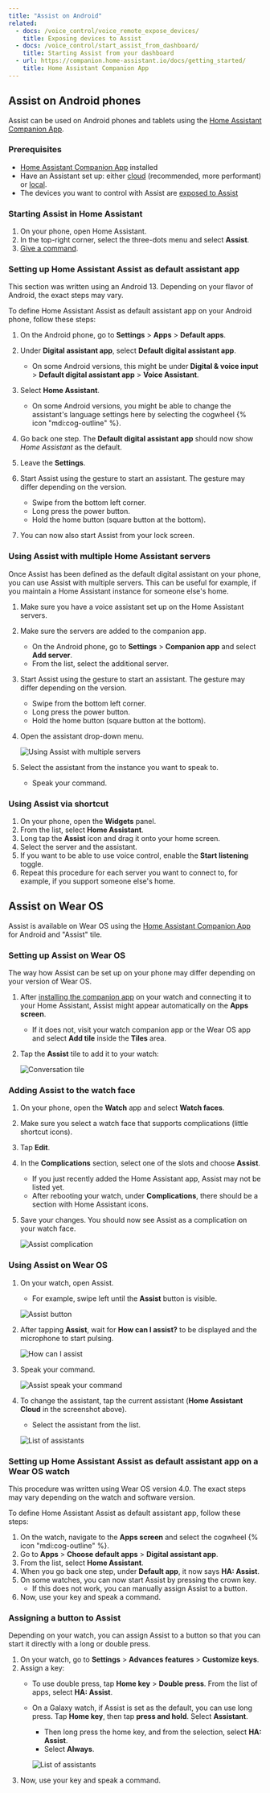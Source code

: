 ```yaml
---
title: "Assist on Android"
related:
  - docs: /voice_control/voice_remote_expose_devices/
    title: Exposing devices to Assist
  - docs: /voice_control/start_assist_from_dashboard/
    title: Starting Assist from your dashboard
  - url: https://companion.home-assistant.io/docs/getting_started/
    title: Home Assistant Companion App
---
```


## Assist on Android phones

Assist can be used on Android phones and tablets using the [Home Assistant Companion App](https://companion.home-assistant.io/docs/getting_started/).

### Prerequisites

- [Home Assistant Companion App](https://companion.home-assistant.io/docs/getting_started/) installed
- Have an Assistant set up: either [cloud](https://www.home-assistant.io/voice_control/voice_remote_cloud_assistant/) (recommended, more performant) or [local](https://www.home-assistant.io/voice_control/voice_remote_local_assistant/).
- The devices you want to control with Assist are [exposed to Assist](/voice_control/voice_remote_expose_devices/)

### Starting Assist in Home Assistant

1. On your phone, open Home Assistant.
2. In the top-right corner, select the three-dots menu and select **Assist**.
3. [Give a command](/voice_control/custom_sentences/).

### Setting up Home Assistant Assist as default assistant app

This section was written using an Android 13. Depending on your flavor of Android, the exact steps may vary.

To define Home Assistant Assist as default assistant app on your Android phone, follow these steps:

1. On the Android phone, go to **Settings** > **Apps** > **Default apps**.
2. Under **Digital assistant app**, select **Default digital assistant app**.
   - On some Android versions, this might be under **Digital & voice input** > **Default digital assistant app** > **Voice Assistant**.
3. Select **Home Assistant**.

   - On some Android versions, you might be able to change the assistant's language settings here by selecting the cogwheel {% icon "mdi:cog-outline" %}.
4. Go back one step. The **Default digital assistant app** should now show *Home Assistant* as the default.
5. Leave the **Settings**.
6. Start Assist using the gesture to start an assistant. The gesture may differ depending on the version.
   - Swipe from the bottom left corner.
   - Long press the power button.
   - Hold the home button (square button at the bottom).
7. You can now also start Assist from your lock screen.
   <lite-youtube videoid="8TsutVHj7LQ" videotitle="Use Home Assistant from anywhere on Android"></lite-youtube>

### Using Assist with multiple Home Assistant servers

Once Assist has been defined as the default digital assistant on your phone, you can use Assist with multiple servers. This can be useful for example, if you maintain a Home Assistant instance for someone else's home.

1. Make sure you have a voice assistant set up on the Home Assistant servers.
2. Make sure the servers are added to the companion app.
   - On the Android phone, go to **Settings** > **Companion app** and select **Add server**.
   - From the list, select the additional server.
3. Start Assist using the gesture to start an assistant. The gesture may differ depending on the version.
   - Swipe from the bottom left corner.
   - Long press the power button.
   - Hold the home button (square button at the bottom).
4. Open the assistant drop-down menu.

   ![Using Assist with multiple servers](/images/assist/android_multi-server_01.png)

5. Select the assistant from the instance you want to speak to.
   - Speak your command.

### Using Assist via shortcut

1. On your phone, open the **Widgets** panel.
2. From the list, select **Home Assistant**.
3. Long tap the **Assist** icon and drag it onto your home screen.
4. Select the server and the assistant.
5. If you want to be able to use voice control, enable the **Start listening** toggle.
6. Repeat this procedure for each server you want to connect to, for example, if you support someone else's home.

## Assist on Wear OS

Assist is available on Wear OS using the [Home Assistant Companion App](https://companion.home-assistant.io/) for Android and "Assist" tile.

<lite-youtube videoid="Dr_ZCbt8w5k" videotitle="Assist on Wear OS"></lite-youtube>

### Setting up Assist on Wear OS

The way how Assist can be set up on your phone may differ depending on your version of Wear OS.

1. After [installing the companion app](https://companion.home-assistant.io/docs/getting_started/) on your watch and connecting it to your Home Assistant, Assist might appear automatically on the **Apps screen**.
   - If it does not, visit your watch companion app or the Wear OS app and select **Add tile** inside the **Tiles** area.
2. Tap the **Assist** tile to add it to your watch:
    
    ![Conversation tile](/images/assist/android_tile.png)

### Adding Assist to the watch face

1. On your phone, open the **Watch** app and select **Watch faces**.
2. Make sure you select a watch face that supports complications (little shortcut icons).
3. Tap **Edit**.
4. In the **Complications** section, select one of the slots and choose **Assist**.
   - If you just recently added the Home Assistant app, Assist may not be listed yet.
   - After rebooting your watch, under **Complications**, there should be a section with Home Assistant icons.
5. Save your changes. You should now see Assist as a complication on your watch face.
   
     ![Assist complication](/images/assist/android_watch_5.png)

### Using Assist on Wear OS

1. On your watch, open Assist. 
   - For example, swipe left until the **Assist** button is visible.
   
    ![Assist button](/images/assist/android_watch_1.png)

2. After tapping **Assist**, wait for **How can I assist?** to be displayed and the microphone to start pulsing.
   
    ![How can I assist](/images/assist/android_watch_2.png)

3. Speak your command.
   
    ![Assist speak your command](/images/assist/android_watch_3.png)

4. To change the assistant, tap the current assistant (**Home Assistant Cloud** in the screenshot above).
   - Select the assistant from the list.
    
   ![List of assistants](/images/assist/android_watch_6.png)

### Setting up Home Assistant Assist as default assistant app on a Wear OS watch

This procedure was written using Wear OS version 4.0. The exact steps may vary depending on the watch and software version.

To define Home Assistant Assist as default assistant app, follow these steps:

1. On the watch, navigate to the **Apps screen** and select the cogwheel {% icon "mdi:cog-outline" %}.
2. Go to **Apps** > **Choose default apps** > **Digital assistant app**.
3. From the list, select **Home Assistant**.
4. When you go back one step, under **Default app**, it now says **HA: Assist**.
5. On some watches, you can now start Assist by pressing the crown key.
   - If this does not work, you can manually assign Assist to a button.
6. Now, use your key and speak a command.

### Assigning a button to Assist

Depending on your watch, you can assign Assist to a button so that you can start it directly with a long or double press.

1. On your watch, go to **Settings** > **Advances features** > **Customize keys**.
2. Assign a key:
   - To use double press, tap **Home key** > **Double press**. From the list of apps, select **HA: Assist**.
   - On a Galaxy watch, if Assist is set as the default, you can use long press. Tap **Home key**, then tap **press and hold**. Select **Assistant**. 
     - Then long press the home key, and from the selection, select **HA: Assist**.
     - Select **Always**.
      
     ![List of assistants](/images/assist/android_watch_7.png)
3. Now, use your key and speak a command.
